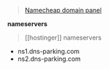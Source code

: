 > [Namecheap domain panel](https://ap.www.namecheap.com/domains/domaincontrolpanel/techdot.biz/domain)

**nameservers**
> [[hostinger]] nameservers
-  ns1.dns-parking.com
-  ns2.dns-parking.com
